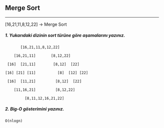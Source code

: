 ## Merge Sort
 ___
[16,21,11,8,12,22] -> Merge Sort
##### 1. Yukarıdaki dizinin sort türüne göre aşamalarını yazınız.
           [16,21,11,8,12,22]

        [16,21,11]       [8,12,22]

     [16]  [21,11]        [8,12]  [22]

    [16] [21] [11]          [8]  [12] [22]

     [16]  [11,21]         [8,12]  [22]
 
        [11,16,21]         [8,12,22]

             [8,11,12,16,21,22]
  


##### 2. Big-O gösterimini yazınız.
    O(nlogn)
